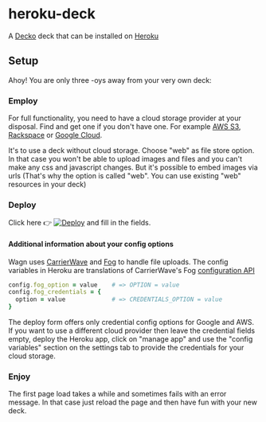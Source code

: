 # heroku-deck
A [Decko](https://decko.org) deck that can be installed on [Heroku](http://heroku.com)

## Setup

Ahoy! You are only three -oys away from your very own deck:

### Employ

For full functionality, you need to have a cloud storage provider at your disposal. Find and get one if you don't have one. For example
[AWS S3](https://aws.amazon.com/s3/), [Rackspace](https://www.rackspace.com) or [Google Cloud](https://cloud.google.com).

It's to use a deck without cloud storage. Choose "web" as file store option. In that case you won't be able to upload images and files and you can't make any css and javascript changes. But it's possible to embed images via urls (That's why the option is called "web". You can use existing "web" resources in your deck)

### Deploy

Click here :point_right: [![Deploy](https://www.herokucdn.com/deploy/button.svg)](https://heroku.com/deploy?template=https://github.com/decko-commons/decko-heroku) and fill in the fields.

#### Additional information about your config options ####
Wagn uses [CarrierWave](https://github.com/carrierwaveuploader/carrierwave) and [Fog](https://github.com/fog/fog) 
to handle file uploads. The config variables in Heroku are translations of CarrierWave's Fog [configuration API](https://github.com/carrierwaveuploader/carrierwave#fog)

```ruby
config.fog_option = value    # => OPTION = value
config.fog_credentials = {
  option = value             # => CREDENTIALS_OPTION = value
}
```

The deploy form offers only credential config options for Google and AWS. If you want to use a different cloud provider then leave the credential fields empty, deploy the Heroku app, click on "manage app" and use the "config variables" section on the settings tab to provide the credentials for your cloud storage.

### Enjoy

The first page load takes a while and sometimes fails with an error message. 
In that case just reload the page and then have fun with your new deck.
